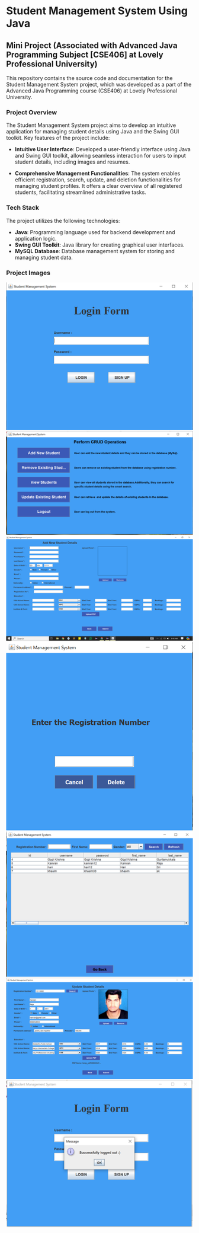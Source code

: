 # Student Management System Using Java

## Mini Project (Associated with Advanced Java Programming Subject [CSE406] at Lovely Professional University)

This repository contains the source code and documentation for the Student Management System project, which was developed as a part of the Advanced Java Programming course (CSE406) at Lovely Professional University.

### Project Overview

The Student Management System project aims to develop an intuitive application for managing student details using Java and the Swing GUI toolkit. Key features of the project include:

- **Intuitive User Interface**: Developed a user-friendly interface using Java and Swing GUI toolkit, allowing seamless interaction for users to input student details, including images and resumes.

- **Comprehensive Management Functionalities**: The system enables efficient registration, search, update, and deletion functionalities for managing student profiles. It offers a clear overview of all registered students, facilitating streamlined administrative tasks.

### Tech Stack

The project utilizes the following technologies:

- **Java**: Programming language used for backend development and application logic.
- **Swing GUI Toolkit**: Java library for creating graphical user interfaces.
- **MySQL Database**: Database management system for storing and managing student data.

### Project Images

![Image 0](project_images/0.PNG)
![Image 1](project_images/1.PNG)
![Image 2](project_images/2.PNG)
![Image 3](project_images/3.PNG)
![Image 4](project_images/4.PNG)
![Image 5](project_images/5.PNG)
![Image 6](project_images/6.PNG)






